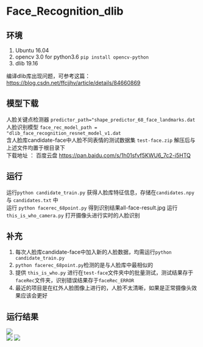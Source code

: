 # Face_Recognition_dlib
## 环境  
1. Ubuntu 16.04  
2. opencv 3.0 for python3.6 `pip install opencv-python`  
3. dlib 19.16  

编译dlib库出现问题，可参考这篇：https://blog.csdn.net/ffcjjhv/article/details/84660869  

## 模型下载  
人脸关键点检测器 `predictor_path="shape_predictor_68_face_landmarks.dat`  
人脸识别模型 `face_rec_model_path = "dlib_face_recognition_resnet_model_v1.dat`  
含人脸库candidate-face中人脸不同表情的测试数据集 `test-face.zip` 解压后与上述文件均置于根目录下  
下载地址 ： 百度云盘 https://pan.baidu.com/s/1h01sfvf5KWU6_7c2-i5HTQ  
## 运行  
运行`python candidate_train.py` 获得人脸库特征信息，存储在`candidates.npy` 与 `candidates.txt` 中  
运行 `python facerec_68point.py`  得到识别结果all-face-result.jpg
运行 `this_is_who_camera.py`  打开摄像头进行实时的人脸识别
## 补充    
1. 每次人脸库candidate-face中加入新的人脸数据，均需运行`python candidate_train.py`  
2. `python facerec_68point.py`检测的是与人脸库中最相似的
3. 提供 `this_is_who.py` 进行在`test-face`文件夹中的批量测试，测试结果存于`faceRec`文件夹，识别错误结果存于`faceRec_ERROR`
4. 最近的项目是在红外人脸图像上进行的，人脸不太清晰，如果是正常摄像头效果应该会更好
## 运行结果   
![](https://github.com/zj19941113/Face_Recognition_dlib/blob/master/all-face-result.jpg)  
![](https://github.com/zj19941113/Face_Recognition_dlib/blob/master/img/result2.png) 
![](https://github.com/zj19941113/Face_Recognition_dlib/blob/master/Animation.gif) 

